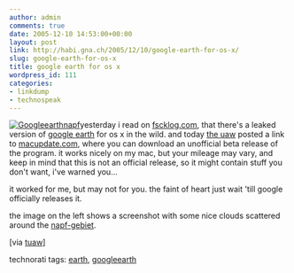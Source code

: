```yaml
---
author: admin
comments: true
date: 2005-12-10 14:53:00+00:00
layout: post
link: http://habi.gna.ch/2005/12/10/google-earth-for-os-x/
slug: google-earth-for-os-x
title: google earth for os x
wordpress_id: 111
categories:
- linkdump
- technospeak
---
```



[![Googleearthnapf](http://habi.gna.ch/blog/images/googleearthnapf-tm.jpg)](http://habi.gna.ch/blog/images/googleearthnapf.jpg)yesterday i read on [fscklog.com](http://www.fscklog.com/2005/12/screenshot_von_.html), that there's a leaked version of [google earth](http://earth.google.com/) for os x in the wild. and today [the uaw](http://www.tuaw.com/2005/12/09/google-earth-os-x-beta-leaked/) posted a link to [macupdate.com](http://www.macupdate.com/info.php/id/20124), where you can download an unofficial beta release of the program. it works nicely on my mac, but your mileage may vary, and keep in mind that this is not an official release, so it might contain stuff you don't want, i've warned you...
  
it worked for me, but may not for you. the faint of heart just wait 'till google officially releases it.



the image on the left shows a screenshot with some nice clouds scattered around the [napf-gebiet](http://www.schweizerseiten.ch/napfgebiet.htm).



[via [tuaw](http://www.tuaw.com/2005/12/09/google-earth-os-x-beta-leaked/)]





technorati tags: [earth](http://www.technorati.com/tag/earth), [googleearth](http://www.technorati.com/tag/googleearth)
